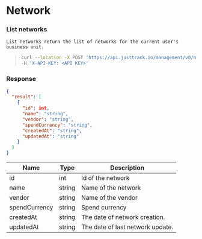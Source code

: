 # Network

### List networks

```
List networks return the list of networks for the current user's business unit.
```

> ```bash
> curl --location -X POST 'https://api.justtrack.io/management/v0/networks' \
> -H 'X-API-KEY: <API KEY>'
> ```

### Response

```json
{
  "result": [
    {
      "id": int,
      "name": "string",
      "vendor": "string",
      "spendCurrency": "string",
      "createdAt": "string",
      "updatedAt": "string"
    }
  ]
}
```

| Name          | Type   | Description                      |
| ------------- | ------ | -------------------------------- |
| id            | int    | Id of the network                |
| name          | string | Name of the network              |
| vendor        | string | Name of the vendor               |
| spendCurrency | string | Spend currency                   |
| createdAt     | string | The date of network creation.    |
| updatedAt     | string | The date of last network update. |
